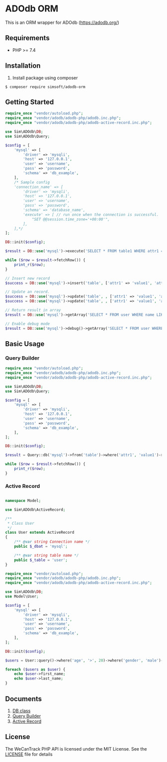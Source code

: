 # ADOdb ORM

This is an ORM wrapper for ADOdb (https://adodb.org/)

## Requirements

- PHP >= 7.4

## Installation

1. Install package using composer

```shell
$ composer require simsoft/adodb-orm
```

## Getting Started

```php
require_once "vendor/autoload.php";
require_once "vendor/adodb/adodb-php/adodb.inc.php";
require_once "vendor/adodb/adodb-php/adodb-active-record.inc.php";

use Sim\ADOdb\DB;
use Sim\ADOdb\Query;

$config = [
    'mysql' => [
        'driver' => 'mysqli',
        'host' => '127.0.0.1',
        'user' => 'username',
        'pass' => 'password',
        'schema' => 'db_example',
    ],
    /* Sample config
    'connection_name' => [
        'driver' => 'mysqli',
        'host' => '127.0.0.1',
        'user' => 'username',
        'pass' => 'password',
        'schema' => 'database_name',
        'execute' => [ // run once when the connection is successful.
            "SET @@session.time_zone='+00:00'",
        ],
    ],*/
];

DB::init($config);

$result = DB::use('mysql')->execute('SELECT * FROM table1 WHERE attr1 = ? AND attr2 = 2', ['value1', 'value2']);

while ($row = $result->fetchRow()) {
    print_r($row);
}

// Insert new record
$success = DB::use('mysql')->insert('table', ['attr1' => 'value1', 'attr2' => 'value2']);

// Update an record.
$success = DB::use('mysql')->update('table', , ['attr1' => 'value1', 'attr2' => 'value2'], 'id=2');
$success = DB::use('mysql')->update('table', , ['attr1' => 'value1', 'attr2' => 'value2'], Query::where('id', 2));

// Return result in array
$result = DB::use('mysql')->getArray('SELECT * FROM user WHERE name LIKE ?', ['%john%']);

// Enable debug mode
$result = DB::use('mysql')->debug()->getArray('SELECT * FROM user WHERE name LIKE ?', ['%john%']);

```


## Basic Usage

### Query Builder

```php
require_once "vendor/autoload.php";
require_once "vendor/adodb/adodb-php/adodb.inc.php";
require_once "vendor/adodb/adodb-php/adodb-active-record.inc.php";

use Sim\ADOdb\DB;
use Sim\ADOdb\Query;

$config = [
    'mysql' => [
        'driver' => 'mysqli',
        'host' => '127.0.0.1',
        'user' => 'username',
        'pass' => 'password',
        'schema' => 'db_example',
    ],    
];

DB::init($config);

$result = Query::db('mysql')->from('table')->where('attr1', 'value1')->where('attr2', 'value2')->execute();

while ($row = $result->fetchRow()) {
    print_r($row);
}

```

### Active Record

```php

namespace Model;

use Sim\ADOdb\ActiveRecord;

/**
 * Class User 
 */
class User extends ActiveRecord
{
    /** @var string Connection name */
    public $_dbat = 'mysql';

    /** @var string table name */
    public $_table = 'user';
}
```

```php
require_once "vendor/autoload.php";
require_once "vendor/adodb/adodb-php/adodb.inc.php";
require_once "vendor/adodb/adodb-php/adodb-active-record.inc.php";

use Sim\ADOdb\DB;
use Model\User;

$config = [
    'mysql' => [
        'driver' => 'mysqli',
        'host' => '127.0.0.1',
        'user' => 'username',
        'pass' => 'password',
        'schema' => 'db_example',
    ],    
];

DB::init($config);

$users = User::query()->where('age', '>', 20)->where('gender', 'male')->findAll();

foreach ($users as $user) {
    echo $user->first_name;
    echo $user->last_name;
}

```

## Documents
1. [DB class](docs/db.md)
2. [Query Builder](docs/query-builder.md)
3. [Active Record](docs/active-record.md)

## License
The WeCanTrack PHP API is licensed under the MIT License. See the [LICENSE](LICENSE) file for details
